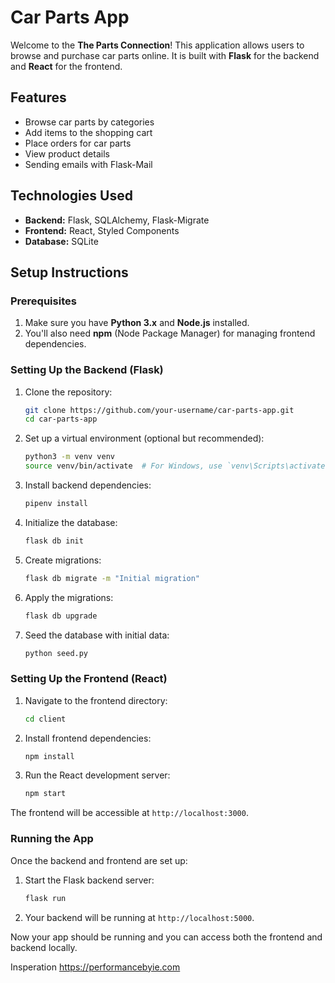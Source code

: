 # Car Parts App

Welcome to the **The Parts Connection**! This application allows users to browse and purchase car parts online. It is built with **Flask** for the backend and **React** for the frontend.

## Features

- Browse car parts by categories
- Add items to the shopping cart
- Place orders for car parts
- View product details
- Sending emails with Flask-Mail

## Technologies Used

- **Backend:** Flask, SQLAlchemy, Flask-Migrate
- **Frontend:** React, Styled Components
- **Database:** SQLite

## Setup Instructions

### Prerequisites

1. Make sure you have **Python 3.x** and **Node.js** installed.
2. You'll also need **npm** (Node Package Manager) for managing frontend dependencies.

### Setting Up the Backend (Flask)

1. Clone the repository:
    ```bash
    git clone https://github.com/your-username/car-parts-app.git
    cd car-parts-app
    ```

2. Set up a virtual environment (optional but recommended):
    ```bash
    python3 -m venv venv
    source venv/bin/activate  # For Windows, use `venv\Scripts\activate`
    ```

3. Install backend dependencies:
    ```bash
    pipenv install
    ```

4. Initialize the database:
    ```bash
    flask db init
    ```

5. Create migrations:
    ```bash
    flask db migrate -m "Initial migration"
    ```

6. Apply the migrations:
    ```bash
    flask db upgrade
    ```

7. Seed the database with initial data:
    ```bash
    python seed.py
    ```

### Setting Up the Frontend (React)

1. Navigate to the frontend directory:
    ```bash
    cd client
    ```

2. Install frontend dependencies:
    ```bash
    npm install
    ```

3. Run the React development server:
    ```bash
    npm start
    ```

The frontend will be accessible at `http://localhost:3000`.

### Running the App

Once the backend and frontend are set up:

1. Start the Flask backend server:
    ```bash
    flask run
    ```

2. Your backend will be running at `http://localhost:5000`.

Now your app should be running and you can access both the frontend and backend locally.

Insperation https://performancebyie.com
